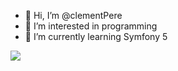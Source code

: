 - 👋 Hi, I’m @clementPere
- 👀 I’m interested in programming
- 🌱 I’m currently learning Symfony 5 

<!-- [![Les Stats GitHub de Anurag](https://github-readme-stats.vercel.app/api?username=clementPere&theme=gruvbox&show_icons=true)](https://github.com/anuraghazra/github-readme-stats) -->

<a href="https://github.com/anuraghazra/github-readme-stats">
  <img align="center" src="https://github-readme-stats.vercel.app/api/?username=clementPere&theme=gruvbox&show_icons=true" />
</a>


